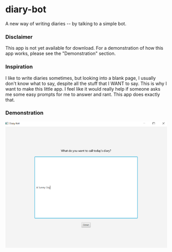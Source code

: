 # diary-bot
A new way of writing diaries -- by talking to a simple bot.

### Disclaimer
This app is not yet available for download. For a demonstration of how this app works, please see the "Demonstration" section.

### Inspiration
I like to write diaries sometimes, but looking into a blank page, I usually don't know what to say, despite all the stuff that I WANT to say. This is why I want to make this little app. I feel like it would really help if someone asks me some easy prompts for me to answer and rant. This app does exactly that.

### Demonstration
![screenshot1](https://raw.githubusercontent.com/tianyi-m/diary-bot/main/assets/1.png "screenshot1")